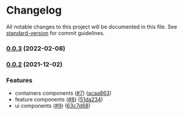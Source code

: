 # Changelog

All notable changes to this project will be documented in this file. See [standard-version](https://github.com/conventional-changelog/standard-version) for commit guidelines.

### [0.0.3](https://github.com/starkware-libs/cairo-playground/compare/v0.0.3-2...v0.0.3) (2022-02-08)

### [0.0.2](https://github.com/starkware-libs/starknet-playground/compare/v0.0.2-0...v0.0.2) (2021-12-02)


### Features

* containers components ([#7](https://github.com/starkware-libs/starknet-playground/issues/7)) ([acaa863](https://github.com/starkware-libs/starknet-playground/commit/acaa8637ea6936b4f82045ddb384e7450aff2c2c))
* feature components ([#8](https://github.com/starkware-libs/starknet-playground/issues/8)) ([51da234](https://github.com/starkware-libs/starknet-playground/commit/51da2340ee4dbf0447d55890cf3675c219b1cfe4))
* ui components ([#9](https://github.com/starkware-libs/starknet-playground/issues/9)) ([63c7d68](https://github.com/starkware-libs/starknet-playground/commit/63c7d6814120015f8ade90db84e864595eeb0d7c))
